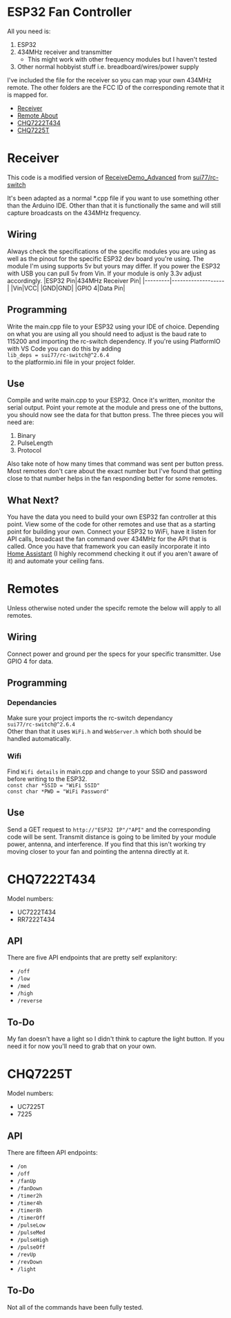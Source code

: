 # ESP32 Fan Controller
All you need is:
1. ESP32
2. 434MHz receiver and transmitter
    * This might work with other frequency modules but I haven't tested
3. Other normal hobbyist stuff i.e. breadboard/wires/power supply  

I've included the file for the receiver so you can map your own 434MHz remote. The other folders are the FCC ID of the corresponding remote that it is mapped for.  

* [Receiver](#-Receiver)
* [Remote About](#-Remotes)
* [CHQ7222T434](#-CHQ7222T434)
* [CHQ7225T](#-CHQ7225T)
  
# Receiver
This code is a modified version of [ReceiveDemo_Advanced](https://github.com/sui77/rc-switch/tree/master/examples/ReceiveDemo_Advanced) from [sui77/rc-switch](https://github.com/sui77/rc-switch)  

It's been adapted as a normal *.cpp file if you want to use something other than the Arduino IDE. Other than that it is functionally the same and will still capture broadcasts on the 434MHz frequency.  

## Wiring  
Always check the specifications of the specific modules you are using as well as the pinout for the specific ESP32 dev board you're using. The module I'm using supports 5v but yours may differ. If you power the ESP32 with USB you can pull 5v from Vin. If your module is only 3.3v adjust accordingly.
|ESP32 Pin|434MHz Receiver Pin|
|---------|-------------------|
|Vin|VCC|
|GND|GND|
|GPIO 4|Data Pin|  

## Programming
Write the main.cpp file to your ESP32 using your IDE of choice. Depending on what you are using all you should need to adjust is the baud rate to 115200 and importing the rc-switch dependency. If you're using PlatformIO with VS Code you can do this by adding  
`lib_deps = sui77/rc-switch@^2.6.4`   
to the platformio.ini file in your project folder.  

## Use  
Compile and write main.cpp to your ESP32. Once it's written, monitor the serial output. Point your remote at the module and press one of the buttons, you should now see the data for that button press. The three pieces you will need are:  
1. Binary
2. PulseLength
3. Protocol  

Also take note of how many times that command was sent per button press. Most remotes don't care about the exact number but I've found that getting close to that number helps in the fan responding better for some remotes.  

## What Next?
You have the data you need to build your own ESP32 fan controller at this point. View some of the code for other remotes and use that as a starting point for building your own. Connect your ESP32 to WiFi, have it listen for API calls, broadcast the fan command over 434MHz for the API that is called. Once you have that framework you can easily incorporate it into [Home Assistant](https://www.home-assistant.io/) (I highly recommend checking it out if you aren't aware of it) and automate your ceiling fans.

# Remotes
Unless otherwise noted under the specifc remote the below will apply to all remotes.

## Wiring  
Connect power and ground per the specs for your specific transmitter. Use GPIO 4 for data.

## Programming

### Dependancies
Make sure your project imports the rc-switch dependancy  
`sui77/rc-switch@^2.6.4`   
Other than that it uses `WiFi.h` and `WebServer.h` which both should be handled automatically.

### Wifi
Find `Wifi details` in main.cpp and change to your SSID and password before writing to the ESP32.  
`const char *SSID = "WiFi SSID"`  
`const char *PWD = "WiFi Password"`  

## Use  

Send a GET request to `http://"ESP32 IP"/"API"` and the corresponding code will be sent. Transmit distance is going to be limited by your module power, antenna, and interference. If you find that this isn't working try moving closer to your fan and pointing the antenna directly at it.  

# CHQ7222T434
Model numbers:  
* UC7222T434
* RR7222T434  

## API 
There are five API endpoints that are pretty self explanitory:  
* `/off`
* `/low`
* `/med`
* `/high`
* `/reverse`  

## To-Do  
My fan doesn't have a light so I didn't think to capture the light button. If you need it for now you'll need to grab that on your own.

# CHQ7225T
Model numbers:  
* UC7225T
* 7225

## API  
There are fifteen API endpoints:  
* `/on`
* `/off`
* `/fanUp`
* `/fanDown`
* `/timer2h`
* `/timer4h`
* `/timer8h`
* `/timerOff`
* `/pulseLow`
* `/pulseMed`
* `/pulseHigh`
* `/pulseOff`
* `/revUp`
* `/revDown`
* `/light`  

## To-Do  
Not all of the commands have been fully tested. 